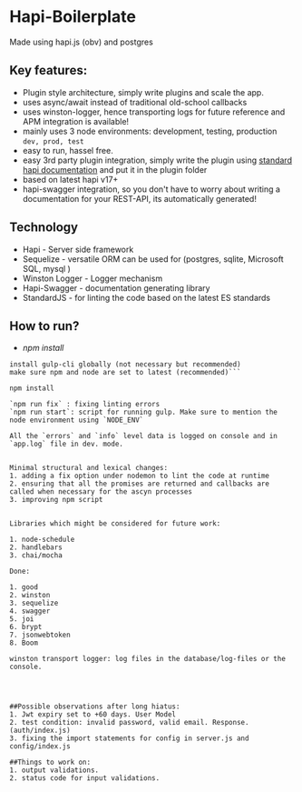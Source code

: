 # Hapi-Boilerplate
Made using hapi.js (obv) and postgres

## Key features: 
* Plugin style architecture, simply write plugins and scale the app.
* uses async/await instead of traditional old-school callbacks
* uses winston-logger, hence transporting logs for future reference and APM integration is available!
* mainly uses 3 node environments: development, testing, production `dev, prod, test`
* easy to run, hassel free.
* easy 3rd party plugin integration, simply write the plugin using [standard hapi documentation](https://hapi.dev/tutorials/plugins/?lang=en_US) and put it in the plugin folder
* based on latest hapi v17+
* hapi-swagger integration, so you don't have to worry about writing a documentation for your REST-API, its automatically generated!

## Technology
* Hapi - Server side framework
* Sequelize - versatile ORM can be used for (postgres, sqlite, Microsoft SQL, mysql )
* Winston Logger - Logger mechanism 
* Hapi-Swagger - documentation generating library
* StandardJS - for linting the code based on the latest ES standards



## How to run?
* *npm install*

```install npx globally or locally
install gulp-cli globally (not necessary but recommended)
make sure npm and node are set to latest (recommended)```

npm install

`npm run fix` : fixing linting errors
`npm run start`: script for running gulp. Make sure to mention the node environment using `NODE_ENV`

All the `errors` and `info` level data is logged on console and in `app.log` file in dev. mode. 


Minimal structural and lexical changes: 
1. adding a fix option under nodemon to lint the code at runtime
2. ensuring that all the promises are returned and callbacks are called when necessary for the ascyn processes
3. improving npm script


Libraries which might be considered for future work:

1. node-schedule
2. handlebars
3. chai/mocha

Done:

1. good
2. winston
3. sequelize
4. swagger
5. joi
6. brypt
7. jsonwebtoken
8. Boom 

winston transport logger: log files in the database/log-files or the console. 




##Possible observations after long hiatus:
1. Jwt expiry set to +60 days. User Model
2. test condition: invalid password, valid email. Response. (auth/index.js)
3. fixing the import statements for config in server.js and config/index.js

##Things to work on:
1. output validations.
2. status code for input validations.
